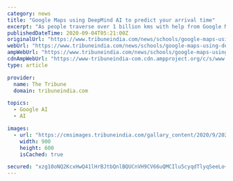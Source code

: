 ```yaml
---
category: news
title: "Google Maps using DeepMind AI to predict your arrival time"
excerpt: "As people traverse over 1 billion kms with help from Google Maps in more than 220 countries, the company is using artificial intelligence (AI) machine learning (ML) models to predict whether the traffic along your route is heavy or light,"
publishedDateTime: 2020-09-04T05:21:00Z
originalUrl: "https://www.tribuneindia.com/news/schools/google-maps-using-deepmind-ai-to-predict-your-arrival-time-136247"
webUrl: "https://www.tribuneindia.com/news/schools/google-maps-using-deepmind-ai-to-predict-your-arrival-time-136247"
ampWebUrl: "https://www.tribuneindia.com/news/schools/google-maps-using-deepmind-ai-to-predict-your-arrival-time-136247"
cdnAmpWebUrl: "https://www-tribuneindia-com.cdn.ampproject.org/c/s/www.tribuneindia.com/news/schools/google-maps-using-deepmind-ai-to-predict-your-arrival-time-136247"
type: article

provider:
  name: The Tribune
  domain: tribuneindia.com

topics:
  - Google AI
  - AI

images:
  - url: "https://cmsimages.tribuneindia.com/gallary_content/2020/9/2020_9$largeimg_1012661407.jpg"
    width: 900
    height: 600
    isCached: true

secured: "xzg10oNQ2KcxHwQ41lHrBJtbQnlBQUCnVH9CV66uQMCIlu5cyqdTlyqSeeLo+3hO+rzyTv43+fNIuVkJYxA3dt07AqY65bLt34kced8MtArT6zcWCRNKpqFUPsVbQ0iRtLEUoSJGfJcDeX1vNssnQ9tZVGqld9rpmruDQimXp4QpI3B62DoDh+tPHmP2wE/B5Gpxu7cDb4BXg5k1WG2IkEX18qWMfhK/B3gXkZSr3OT5W4C6zSnS7xLxIMdAFsRzY8JA0hqj9Y9KuJpY3JzK0HO8tIboC2G+pHQ+pwLYfX1uQTn1stiAJ80f/XyWtjDdvF/Oj2ckjzfwgUm4mEEd3gUUj0PdxkKP+2kaA2BAR/Y=;oYnlfGqJy4iMLFAWYaEfdw=="
---
```


